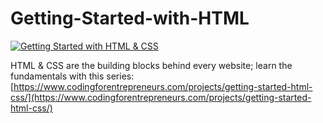# Getting-Started-with-HTML
[![Getting Started with HTML & CSS](https://cfe2-static.s3-us-west-2.amazonaws.com/media/projects/getting-started-html-css/images/share/getting_started_with_html_and_css_share.jpg)](https://www.codingforentrepreneurs.com/projects/getting-started-html-css/)


HTML &amp; CSS are the building blocks behind every website; learn the fundamentals with this series: [https://www.codingforentrepreneurs.com/projects/getting-started-html-css/](https://www.codingforentrepreneurs.com/projects/getting-started-html-css/)
